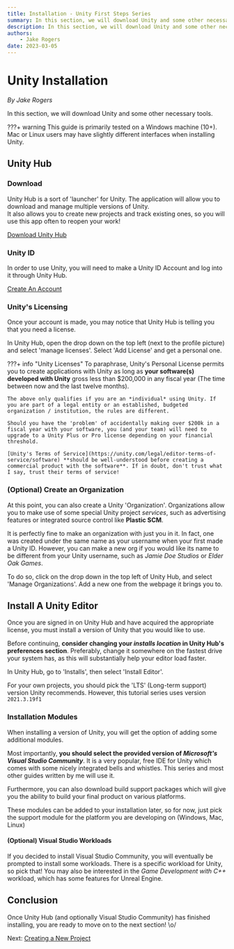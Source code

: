 ```yaml
---
title: Installation - Unity First Steps Series
summary: In this section, we will download Unity and some other necessary tools.
description: In this section, we will download Unity and some other necessary tools.
authors:
    - Jake Rogers
date: 2023-03-05
---
```

# Unity Installation
*By Jake Rogers*

In this section, we will download Unity and some other necessary tools.

???+ warning 
    This guide is primarily tested on a Windows machine (10+). Mac or Linux users may have slightly different interfaces when installing Unity.


## Unity Hub
### Download
Unity Hub is a sort of 'launcher' for Unity. The application will allow you to download and manage multiple versions of Unity.  
It also allows you to create new projects and track existing ones, so you will use this app often to reopen your work!  

[Download Unity Hub](https://unity.com/download)

### Unity ID
In order to use Unity, you will need to make a Unity ID Account and log into it through Unity Hub.

[Create An Account](https://id.unity.com)

### Unity's Licensing

Once your account is made, you may notice that Unity Hub is telling you that you need a license.

In Unity Hub, open the drop down on the top left (next to the profile picture) and select 'manage licenses'. Select 'Add License' and get a personal one.

???+ info "Unity Licenses"
    To paraphrase, Unity's Personal License permits you to create applications with Unity as long as **your software(s) developed with Unity** gross less than $200,000 in any fiscal year (The time between now and the last twelve months).

    The above only qualifies if you are an *individual* using Unity. If you are part of a legal entity or an established, budgeted organization / institution, the rules are different. 

    Should you have the 'problem' of accidentally making over $200k in a fiscal year with your software, you (and your team) will need to upgrade to a Unity Plus or Pro license depending on your financial threshold.

    [Unity's Terms of Service](https://unity.com/legal/editor-terms-of-service/software) **should be well-understood before creating a commercial product with the software**. If in doubt, don't trust what I say, trust their terms of service!

### (Optional) Create an Organization
At this point, you can also create a Unity 'Organization'. Organizations allow you to make use of some special Unity project *services*, such as advertising features or integrated source control like **Plastic SCM**.

It is perfectly fine to make an organization with just you in it. In fact, one was created under the same name as your username when your first made a Unity ID. However, you can make a new org if you would like its name to be different from your Unity username, such as *Jamie Doe Studios* or *Elder Oak Games*.

To do so, click on the drop down in the top left of Unity Hub, and select 'Manage Organizations'. Add a new one from the webpage it brings you to.

## Install A Unity Editor
Once you are signed in on Unity Hub and have acquired the appropriate license, you must install a version of Unity that you would like to use.

Before continuing, **consider changing your *installs location* in Unity Hub's preferences section**. Preferably, change it somewhere on the fastest drive your system has, as this will substantially help your editor load faster.

In Unity Hub, go to 'Installs', then select 'Install Editor'.

For your own projects, you should pick the 'LTS' (Long-term support) version Unity recommends. However, this tutorial series uses version `2021.3.19f1`

### Installation Modules
When installing a version of Unity, you will get the option of adding some additional modules.  

Most importantly, **you should select the provided version of *Microsoft's Visual Studio Community***. It is a very popular, free IDE for Unity which comes with some nicely integrated bells and whistles. This series and most other guides written by me will use it.

Furthermore, you can also download build support packages which will give you the ability to build your final product on various platforms.

These modules can be added to your installation later, so for now, just pick the support module for the platform you are developing on (Windows, Mac, Linux)

#### (Optional) Visual Studio Workloads
If you decided to install Visual Studio Community, you will eventually be prompted to install some workloads. There is a specific workload for Unity, so pick that! You may also be interested in the *Game Development with C++* workload, which has some features for Unreal Engine.

## Conclusion
Once Unity Hub (and optionally Visual Studio Community) has finished installing, you are ready to move on to the next section! \o/

Next: [Creating a New Project](./unity-first-step-new-proj.md)